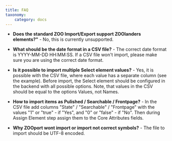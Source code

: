 ```yaml
---
title: FAQ
taxonomy:
    category: docs
---
```


* **Does the standard ZOO Import/Export support ZOOlanders elements?"** - No, this is currently unsupported. 

* **What should be the date format in a CSV file?** - The correct date format is YYYY-MM-DD HH:MM:SS. If a CSV file won't import, please make sure you are using the correct date format.

* **Is it possible to import multiple Select element values?** - Yes, it is possible with the CSV file, where each value has a separate column (see the example). Before import, the Select element should be configured in the backend with all possible options. Note, that  values in the CSV should be equal to the options Values, not Names.

* **How to import items as Pulished / Searchable / Frontpage?** - In the CSV file add columns "State" / "Searchable" / "Frontpage" with the values "1" or "true" - if "Yes", and "0" or "false" - if "No". Then during Assign Element step assign them to the Core Attributes fields.

* **Why ZOOport wont import or import not correct symbols?** - The file to import should be UTF-8 encoded.

